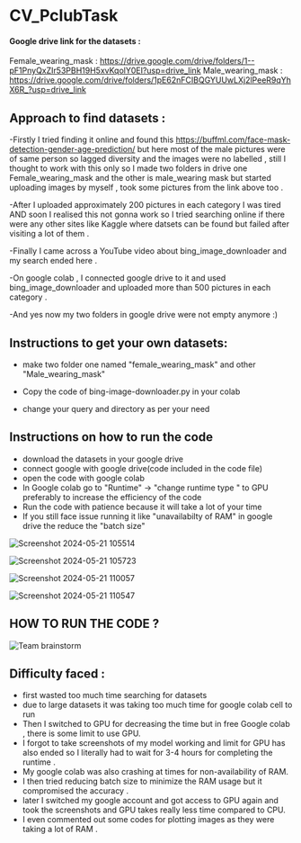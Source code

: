 # CV_PclubTask

#### Google drive link for the datasets :
Female_wearing_mask : https://drive.google.com/drive/folders/1--pF1PnyQxZIr53PBH19H5xvKqolY0EI?usp=drive_link
Male_wearing_mask : https://drive.google.com/drive/folders/1pE62nFCIBQGYUUwLXj2lPeeR9qYhX6R_?usp=drive_link

## Approach to find datasets :
-Firstly I tried finding it online and found this https://buffml.com/face-mask-detection-gender-age-prediction/  but here most of the male pictures were of same person so lagged diversity and the images were no labelled , still I thought to work with this only so I made two folders in drive one Female_wearing_mask and the other is male_wearing mask but started uploading images by myself , took some pictures from the link above too .

-After I uploaded approximately 200 pictures in each category I was tired  AND soon I realised this not gonna work so I tried searching online if there were any other sites like Kaggle where datsets can be found but failed after visiting a lot of them .

-Finally I came across a YouTube video about bing_image_downloader and my search ended here . 

-On google colab , I connected google drive to it and used bing_image_downloader and uploaded more than 500 pictures in each category .

-And yes now my two folders in google drive were not empty anymore :)

## Instructions to get your own datasets:
- make two folder one named "female_wearing_mask" and other "Male_wearing_mask"
  
- Copy the code of bing-image-downloader.py in your colab
 
- change your query and directory as per your need

## Instructions on how to run the code 
- download the datasets in your google drive
- connect google with google drive(code included in the code file)
- open the code with google colab
- In Google colab go to "Runtime" -> "change runtime type " to GPU preferably to increase the efficiency of the code
- Run the code with patience because it will take a lot of your time
- If you still face issue running it like "unavailabilty of RAM" in google drive the reduce the "batch size"

![Screenshot 2024-05-21 105514](https://github.com/durbasmriti/CV_PclubTask/assets/152951506/ab80a515-5467-4ed6-8083-0cefd614f7b9)

![Screenshot 2024-05-21 105723](https://github.com/durbasmriti/CV_PclubTask/assets/152951506/3f7472d8-f24b-4c90-84ec-a5ff3f2c2862)

![Screenshot 2024-05-21 110057](https://github.com/durbasmriti/CV_PclubTask/assets/152951506/009213f6-bcd2-456b-98d5-98c37a8942ed)

![Screenshot 2024-05-21 110547](https://github.com/durbasmriti/CV_PclubTask/assets/152951506/9f4cfbbe-d261-443a-8802-c10710f2e2c9)

## HOW TO RUN THE CODE ?
![Team brainstorm](https://github.com/durbasmriti/CV_PclubTask/assets/152951506/f90a8432-2521-44f2-b368-bc594cf88dc6)

## Difficulty faced :
- first wasted too much time searching for datasets
- due to large datasets it was taking too much time for google colab cell to run
- Then I switched to GPU for decreasing the time but in free Google colab , there is some limit to use GPU.
- I forgot to take screenshots of my model working and limit for GPU has also ended so I literally had to wait for 3-4 hours for completing the runtime .
- My google colab was also crashing at times for non-availability of RAM.
- I then tried reducing batch size to minimize the RAM usage but it compromised the accuracy .
- later I switched my google account and got access to GPU again and took the screenshots and GPU takes really less time compared to CPU.
- I even commented out some codes for plotting images as they were taking a lot of RAM .

